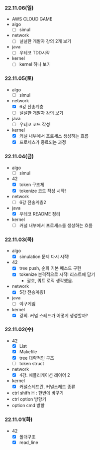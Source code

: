 ### 22.11.06(일)
- AWS CLOUD GAME
- algo
	- [ ] simul
- network
	- [ ] 널널한 개발자 강의 2개 보기
- java
	- [ ] 우테코 TDD시작
- kernel
	- [ ] kernel 하나 보기

### 22.11.05(토)
- algo
	- [ ] simul
- network 
	- [X] 6강 전송계층
	- [ ] 널널한 개발자 강의 보기
- java
	- [ ] 우테코 코드 작성
- kernel 
	- [X] 커널 내부에서 프로세스 생성하는 흐름
	- [X] 프로세스가 종료되는 과정
	 
### 22.11.04(금)
- algo
	- [ ] simul
- 42
	- [X] token 구조체 
	- [X] tokenize 코드 작성 시작! 
- network
	- [ ] 6강 전송계층2
- java
	- [X] 우테코 README 정리
- kernel
	- [ ] 커널 내부에서 프로세스를 생성하는 흐름

### 22.11.03(목)
- algo
	- [X] simulation 문제 다시 시작!
- 42
	- [X] tree push, 순회 기본 메소드 구현
	- [X] tokenize 본격적으로 시작! 리스트에 담기
		- 괄호, 쿼트 로직 생각했음.
- network
	- [X] 5강 전송계층1
- java
	- [ ] 야구게임
- kernel
	- [X] 강의. 커널 스레드가 어떻게 생성할까? 

### 22.11.02(수)
- 42
	- [X] List
	- [X] Makefile
	- [X] tree 대략적인 구조
	- [ ] token struct
- network
	- [X] 4강. 애플리케이션 레이어 2
- kernel
	- [X] 커널스레드란, 커널스레드 종류
- ctrl shifh H : 한번에 바꾸기
- ctrl option 방향키
- option cmd 방향

### 22.11.01(화)
- 42
	- [X] 폴더구조
	- [X] read_line
